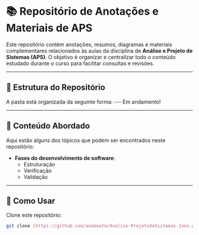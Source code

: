 # 📚 Repositório de Anotações e Materiais de APS

Este repositório contém anotações, resumos, diagramas e materiais complementares relacionados às aulas da disciplina de **Análise e Projeto de Sistemas (APS)**. O objetivo é organizar e centralizar todo o conteúdo estudado durante o curso para facilitar consultas e revisões.

---

## 📂 Estrutura do Repositório

A pasta está organizada da seguinte forma:
--- Em andamento!


---

## 📌 Conteúdo Abordado

Aqui estão alguns dos tópicos que podem ser encontrados neste repositório:

- **Fases do desenvolvimento de software**:
  - Estruturação
  - Verificação
  - Validação

---

## 🚀 Como Usar

Clone este repositório:
   ```bash
   git clone [https://github.com/anabeatm/Analise-ProjetodeSistemas-2ano.git]
